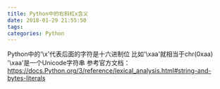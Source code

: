 ```yaml
---
title: Python中的右斜杠x含义
date: 2018-01-29 21:55:50
tags:
categories: Python
---
```




Python中的'\x'代表后面的字符是十六进制位
比如'\xaa'就相当于chr(0xaa)
'\xaa'是一个Unicode字符串
参考官方文档：
https://docs.Python.org/3/reference/lexical_analysis.html#string-and-bytes-literals